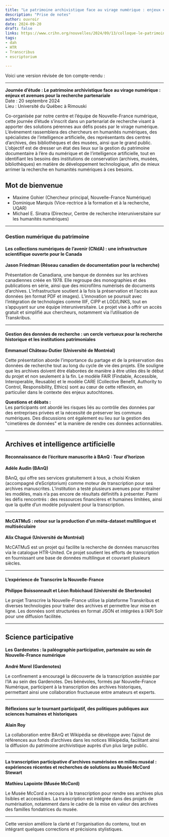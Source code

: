 ```yaml
---
title: "Le patrimoine archivistique face au virage numérique : enjeux et avenues pour la recherche partenariale"
description: "Prise de notes"
author: ouvroir
date: 2024-09-20
draft: false
links: https://www.crihn.org/nouvelles/2024/09/13/colloque-le-patrimoine-archivistique-face-au-virage-numerique-enjeux-et-avenues-pour-la-recherche-partenariale-uqar/
tags:
- dah
- HTR
- Transcribus
- escriptorium
    
---
```


Voici une version révisée de ton compte-rendu :

---

**Journée d’étude : Le patrimoine archivistique face au virage numérique : enjeux et avenues pour la recherche partenariale**  
Date : 20 septembre 2024  
Lieu : Université du Québec à Rimouski  

Co-organisée par notre centre et l’équipe de Nouvelle-France numérique, cette journée d’étude s’inscrit dans un partenariat de recherche visant à apporter des solutions pérennes aux défis posés par le virage numérique. L’événement rassemblera des chercheurs en humanités numériques, des spécialistes de l’intelligence artificielle, des représentants des centres d’archives, des bibliothèques et des musées, ainsi que le grand public. L’objectif est de dresser un état des lieux sur la gestion du patrimoine documentaire à l’ère du numérique et de l’intelligence artificielle, tout en identifiant les besoins des institutions de conservation (archives, musées, bibliothèques) en matière de développement technologique, afin de mieux arrimer la recherche en humanités numériques à ces besoins.

## Mot de bienvenue

- Maxime Gohier (Chercheur principal, Nouvelle-France Numérique)  
- Dominique Marquis (Vice-rectrice à la formation et à la recherche, UQAR)  
- Michael E. Sinatra (Directeur, Centre de recherche interuniversitaire sur les humanités numériques)

---

### Gestion numérique du patrimoine

#### Les collections numériques de l’avenir (CNdA) : une infrastructure scientifique ouverte pour le Canada

**Jason Friedman (Réseau canadien de documentation pour la recherche)**  

Présentation de Canadiana, une banque de données sur les archives canadiennes créée en 1978. Elle regroupe des monographies et des publications en série, ainsi que des microfilms numérisés de documents d’archives. L’infrastructure soutient à la fois la préservation et l’accès aux données (en format PDF et images). L’innovation se poursuit avec l’intégration de technologies comme IIIF, CIPP et LOD/LINKS, tout en s’appuyant sur une équipe interuniversitaire. Le projet vise à offrir un accès gratuit et simplifié aux chercheurs, notamment via l’utilisation de Transkribus.

---

#### Gestion des données de recherche : un cercle vertueux pour la recherche historique et les institutions patrimoniales

**Emmanuel Château-Dutier (Université de Montréal)**  

Cette présentation aborde l’importance du partage et de la préservation des données de recherche tout au long du cycle de vie des projets. Elle souligne que les archives doivent être élaborées de manière à être utiles dès le début du projet et non seulement à la fin. Le modèle FAIR (Findable, Accessible, Interoperable, Reusable) et le modèle CARE (Collective Benefit, Authority to Control, Responsibility, Ethics) sont au cœur de cette réflexion, en particulier dans le contexte des enjeux autochtones.

**Questions et débats :**  
Les participants ont abordé les risques liés au contrôle des données par des entreprises privées et la nécessité de préserver les communs numériques. Des discussions ont également eu lieu sur la gestion des "cimetières de données" et la manière de rendre ces données actionnables.

---

## Archives et intelligence artificielle

#### Reconnaissance de l’écriture manuscrite à BAnQ : Tour d’horizon

**Adèle Audin (BAnQ)**  

BAnQ, qui offre ses services gratuitement à tous, a choisi Kraken (accompagné d’eScriptorium) comme moteur de transcription pour ses archives manuscrites. L’institution a testé plusieurs avenues pour entraîner les modèles, mais n’a pas encore de résultats définitifs à présenter. Parmi les défis rencontrés : des ressources financières et humaines limitées, ainsi que la quête d’un modèle polyvalent pour la transcription.

---

#### McCATMuS : retour sur la production d'un méta-dataset multilingue et multiséculaire

**Alix Chagué (Université de Montréal)**  

McCATMuS est un projet qui facilite la recherche de données manuscrites via le catalogue HTR-United. Ce projet soutient les efforts de transcription en fournissant une base de données multilingue et couvrant plusieurs siècles.

---

#### L’expérience de Transcrire la Nouvelle-France

**Philippe Boissonnault et Léon Robichaud (Université de Sherbrooke)**  

Le projet Transcrire la Nouvelle-France utilise la plateforme Transkribus et diverses technologies pour traiter des archives et permettre leur mise en ligne. Les données sont structurées en format JSON et intégrées à l’API Solr pour une diffusion facilitée.

---

## Science participative

#### Les Gardenotes : la paléographie participative, partenaire au sein de Nouvelle-France numérique

**André Morel (Gardenotes)**  

Le confinement a encouragé la découverte de la transcription assistée par l’IA au sein des Gardenotes. Des bénévoles, formés par Nouvelle-France Numérique, participent à la transcription des archives historiques, permettant ainsi une collaboration fructueuse entre amateurs et experts.

---

#### Réflexions sur le tournant participatif, des politiques publiques aux sciences humaines et historiques

**Alain Roy**  

La collaboration entre BAnQ et Wikipédia se développe avec l’ajout de références aux fonds d’archives dans les notices Wikipédia, facilitant ainsi la diffusion du patrimoine archivistique auprès d’un plus large public.

---

#### La transcription participative d’archives numérisées en milieu muséal : expériences récentes et recherches de solutions au Musée McCord Stewart

**Mathieu Lapointe (Musée McCord)**  

Le Musée McCord a recours à la transcription pour rendre ses archives plus lisibles et accessibles. La transcription est intégrée dans des projets de numérisation, notamment dans le cadre de la mise en valeur des archives des familles fondatrices du musée.

---

Cette version améliore la clarté et l'organisation du contenu, tout en intégrant quelques corrections et précisions stylistiques.





